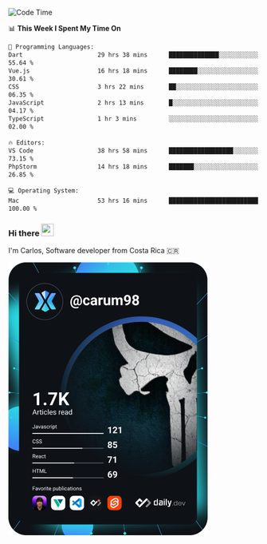 
<!--START_SECTION:waka-->
![Code Time](http://img.shields.io/badge/Code%20Time-10%2C086%20hrs%2032%20mins-blue)

📊 **This Week I Spent My Time On** 

```text
💬 Programming Languages: 
Dart                     29 hrs 38 mins      ██████████████░░░░░░░░░░░   55.64 % 
Vue.js                   16 hrs 18 mins      ████████░░░░░░░░░░░░░░░░░   30.61 % 
CSS                      3 hrs 22 mins       ██░░░░░░░░░░░░░░░░░░░░░░░   06.35 % 
JavaScript               2 hrs 13 mins       █░░░░░░░░░░░░░░░░░░░░░░░░   04.17 % 
TypeScript               1 hr 3 mins         ░░░░░░░░░░░░░░░░░░░░░░░░░   02.00 % 

🔥 Editors: 
VS Code                  38 hrs 58 mins      ██████████████████░░░░░░░   73.15 % 
PhpStorm                 14 hrs 18 mins      ███████░░░░░░░░░░░░░░░░░░   26.85 % 

💻 Operating System: 
Mac                      53 hrs 16 mins      █████████████████████████   100.00 % 
```


<!--END_SECTION:waka-->

### Hi there <img src="https://media.giphy.com/media/hvRJCLFzcasrR4ia7z/giphy.gif" width="25px" height="25px">

I'm Carlos, Software developer from Costa Rica 🇨🇷

<a href="https://app.daily.dev/carum98"><img src="https://github.com/carum98/carum98/blob/main/devcard.svg" width="400" alt="Carlos Umaña Acevedo's Dev Card"/></a>
